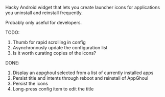 Hacky Android widget that lets you create launcher icons for applications you uninstall and reinstall frequently.

Probably only useful for developers.

TODO:
1. Thumb for rapid scrolling in config
1. Asynchronously update the configuration list
1. Is it worth curating copies of the icons?

DONE:
1. Display an appghoul selected from a list of currently installed apps
1. Persist title and intents through reboot and reinstall of AppGhoul
1. Persist the icons
1. Long-press config item to edit the title

